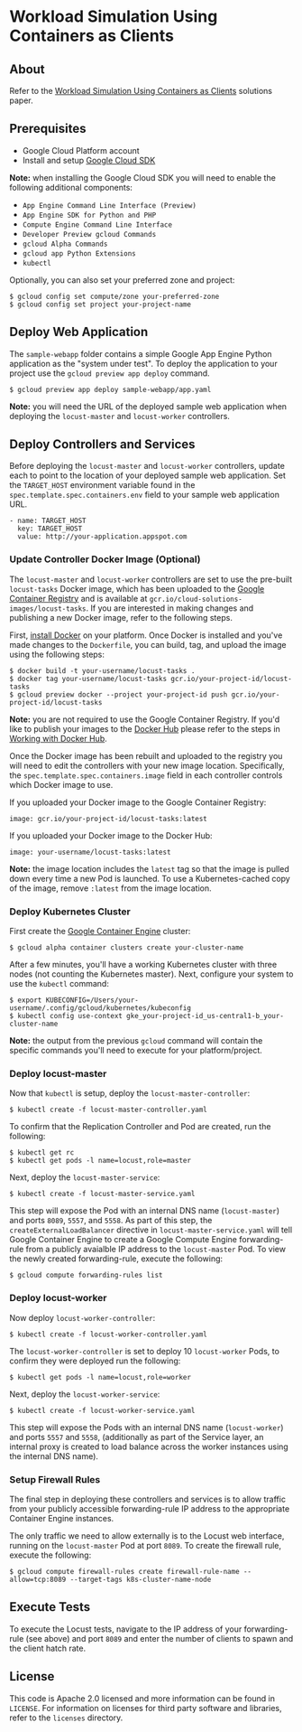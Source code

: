 # Workload Simulation Using Containers as Clients

## About

Refer to the [Workload Simulation Using Containers as Clients](http://cloud.google.com/solutions/workload-simulation-using-containers-as-clients) solutions paper.

## Prerequisites

* Google Cloud Platform account
* Install and setup [Google Cloud SDK](https://cloud.google.com/sdk/)

**Note:** when installing the Google Cloud SDK you will need to enable the following additional components:

* `App Engine Command Line Interface (Preview)`
* `App Engine SDK for Python and PHP`
* `Compute Engine Command Line Interface`
* `Developer Preview gcloud Commands`
* `gcloud Alpha Commands`
* `gcloud app Python Extensions`
* `kubectl`

Optionally, you can also set your preferred zone and project:

    $ gcloud config set compute/zone your-preferred-zone
    $ gcloud config set project your-project-name

## Deploy Web Application

The `sample-webapp` folder contains a simple Google App Engine Python application as the "system under test". To deploy the application to your project use the `gcloud preview app deploy` command.

    $ gcloud preview app deploy sample-webapp/app.yaml

**Note:** you will need the URL of the deployed sample web application when deploying the `locust-master` and `locust-worker` controllers.

## Deploy Controllers and Services

Before deploying the `locust-master` and `locust-worker` controllers, update each to point to the location of your deployed sample web application. Set the `TARGET_HOST` environment variable found in the `spec.template.spec.containers.env` field to your sample web application URL.

    - name: TARGET_HOST
      key: TARGET_HOST
      value: http://your-application.appspot.com

### Update Controller Docker Image (Optional)

The `locust-master` and `locust-worker` controllers are set to use the pre-built `locust-tasks` Docker image, which has been uploaded to the [Google Container Registry](http://gcr.io) and is available at `gcr.io/cloud-solutions-images/locust-tasks`. If you are interested in making changes and publishing a new Docker image, refer to the following steps.

First, [install Docker](https://docs.docker.com/installation/#installation) on your platform. Once Docker is installed and you've made changes to the `Dockerfile`, you can build, tag, and upload the image using the following steps:

    $ docker build -t your-username/locust-tasks .
    $ docker tag your-username/locust-tasks gcr.io/your-project-id/locust-tasks
    $ gcloud preview docker --project your-project-id push gcr.io/your-project-id/locust-tasks

**Note:** you are not required to use the Google Container Registry. If you'd like to publish your images to the [Docker Hub](https://hub.docker.com) please refer to the steps in [Working with Docker Hub](https://docs.docker.com/userguide/dockerrepos/).


Once the Docker image has been rebuilt and uploaded to the registry you will need to edit the controllers with your new image location. Specifically, the `spec.template.spec.containers.image` field in each controller controls which Docker image to use.

If you uploaded your Docker image to the Google Container Registry:

    image: gcr.io/your-project-id/locust-tasks:latest

If you uploaded your Docker image to the Docker Hub:

    image: your-username/locust-tasks:latest

**Note:** the image location includes the `latest` tag so that the image is pulled down every time a new Pod is launched. To use a Kubernetes-cached copy of the image, remove `:latest` from the image location.

### Deploy Kubernetes Cluster

First create the [Google Container Engine](http://cloud.google.com/container-engine) cluster:

    $ gcloud alpha container clusters create your-cluster-name

After a few minutes, you'll have a working Kubernetes cluster with three nodes (not counting the Kubernetes master). Next, configure your system to use the `kubectl` command:

    $ export KUBECONFIG=/Users/your-username/.config/gcloud/kubernetes/kubeconfig
    $ kubectl config use-context gke_your-project-id_us-central1-b_your-cluster-name

**Note:** the output from the previous `gcloud` command will contain the specific commands you'll need to execute for your platform/project.

### Deploy locust-master

Now that `kubectl` is setup, deploy the `locust-master-controller`:

    $ kubectl create -f locust-master-controller.yaml

To confirm that the Replication Controller and Pod are created, run the following:

    $ kubectl get rc
    $ kubectl get pods -l name=locust,role=master

Next, deploy the `locust-master-service`:

    $ kubectl create -f locust-master-service.yaml

This step will expose the Pod with an internal DNS name (`locust-master`) and ports `8089`, `5557`, and `5558`. As part of this step, the `createExternalLoadBalancer` directive in `locust-master-service.yaml` will tell Google Container Engine to create a Google Compute Engine forwarding-rule from a publicly avaialble IP address to the `locust-master` Pod. To view the newly created forwarding-rule, execute the following:

    $ gcloud compute forwarding-rules list 

### Deploy locust-worker

Now deploy `locust-worker-controller`:

    $ kubectl create -f locust-worker-controller.yaml

The `locust-worker-controller` is set to deploy 10 `locust-worker` Pods, to confirm they were deployed run the following:

    $ kubectl get pods -l name=locust,role=worker

Next, deploy the `locust-worker-service`:

    $ kubectl create -f locust-worker-service.yaml 

This step will expose the Pods with an internal DNS name (`locust-worker`) and ports `5557` and `5558`, (additionally as part of the Service layer, an internal proxy is created to load balance across the worker instances using the internal DNS name).

### Setup Firewall Rules

The final step in deploying these controllers and services is to allow traffic from your publicly accessible forwarding-rule IP address to the appropriate Container Engine instances.

The only traffic we need to allow externally is to the Locust web interface, running on the `locust-master` Pod at port `8089`. To create the firewall rule, execute the following:

    $ gcloud compute firewall-rules create firewall-rule-name --allow=tcp:8089 --target-tags k8s-cluster-name-node

## Execute Tests

To execute the Locust tests, navigate to the IP address of your forwarding-rule (see above) and port `8089` and enter the number of clients to spawn and the client hatch rate.

## License

This code is Apache 2.0 licensed and more information can be found in `LICENSE`. For information on licenses for third party software and libraries, refer to the `licenses` directory.